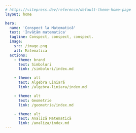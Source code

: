 ```yaml
---
# https://vitepress.dev/reference/default-theme-home-page
layout: home

hero:
  name: 'Conspect la Matematică'
  text: 'Învățăm matematica'
  tagline: Conspect, conspect, conspect.
  image:
    src: /image.png
    alt: Matematica
  actions:
    - theme: brand
      text: Simboluri
      link: /simboluri/index.md

    - theme: alt
      text: Algebra Liniară
      link: /algebra-liniara/index.md

    - theme: alt
      text: Geometrie
      link: /geometrie/index.md

    - theme: alt
      text: Analiză Matematică
      link: /analiza/index.md
---
```


